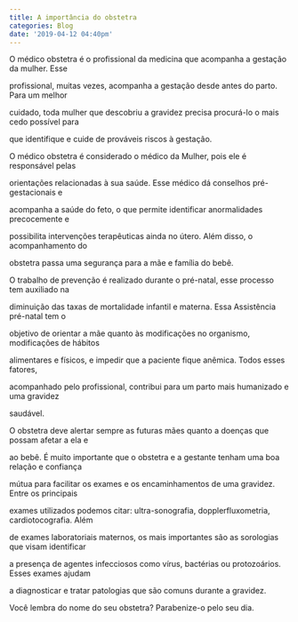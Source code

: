 ```yaml
---
title: A importância do obstetra
categories: Blog
date: '2019-04-12 04:40pm'
---
```

O médico obstetra é o profissional da medicina que acompanha a gestação da mulher. Esse

profissional, muitas vezes, acompanha a gestação desde antes do parto. Para um melhor

cuidado, toda mulher que descobriu a gravidez precisa procurá-lo o mais cedo possível para

que identifique e cuide de prováveis riscos à gestação.

O médico obstetra é considerado o médico da Mulher, pois ele é responsável pelas

orientações relacionadas à sua saúde. Esse médico dá conselhos pré-gestacionais e

acompanha a saúde do feto, o que permite identificar anormalidades precocemente e

possibilita intervenções terapêuticas ainda no útero. Além disso, o acompanhamento do

obstetra passa uma segurança para a mãe e família do bebê.

O trabalho de prevenção é realizado durante o pré-natal, esse processo tem auxiliado na

diminuição das taxas de mortalidade infantil e materna. Essa Assistência pré-natal tem o

objetivo de orientar a mãe quanto às modificações no organismo, modificações de hábitos

alimentares e físicos, e impedir que a paciente fique anêmica. Todos esses fatores,

acompanhado pelo profissional, contribui para um parto mais humanizado e uma gravidez

saudável.

O obstetra deve alertar sempre as futuras mães quanto a doenças que possam afetar a ela e

ao bebê. É muito importante que o obstetra e a gestante tenham uma boa relação e confiança

mútua para facilitar os exames e os encaminhamentos de uma gravidez. Entre os principais

exames utilizados podemos citar: ultra-sonografia, dopplerfluxometria, cardiotocografia. Além

de exames laboratoriais maternos, os mais importantes são as sorologias que visam identificar

a presença de agentes infecciosos como vírus, bactérias ou protozoários. Esses exames ajudam

a diagnosticar e tratar patologias que são comuns durante a gravidez.

Você lembra do nome do seu obstetra? Parabenize-o pelo seu dia.
